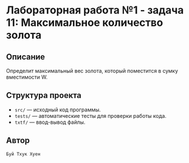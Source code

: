 # Лабораторная работа №1 - задача 11: Максимальное количество золота

## Описание
Определит максимальный вес золота, который поместится в сумку вместимости W.

## Структура проекта
- `src/` — исходный код программы.
- `tests/` — автоматические тесты для проверки работы кода.
- `txtf/` — ввод-вывод файлы.

## Автор
    Буй Тхук Хуен